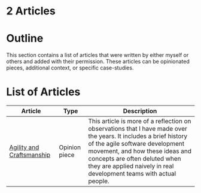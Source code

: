 # 2 Articles


# Outline

This section contains a list of articles that were written by either myself or others 
and added with their permission. These articles can be opinionated pieces, additional context, 
or specific case-studies.

# List of Articles

| Article | Type | Description |
|---|---|--|
| [Agility and Craftsmanship](./Productivity/agility-and-software-craftsmanship.md) | Opinion piece | This article is more of a reflection on observations that I have made over the years. It includes a brief history of the agile software development movement, and how these ideas and concepts are often deluted when they are applied naively in real development teams with actual people.  |

